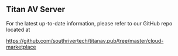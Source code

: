 ## Titan AV Server

For the latest up-to-date information, please refer to our GitHub repo located at

https://github.com/southrivertech/titanav.pub/tree/master/cloud-marketplace
